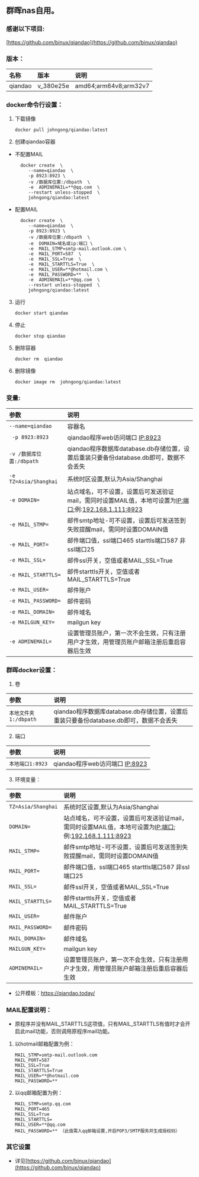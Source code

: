 ## 群晖nas自用。

### 感谢以下项目:

[https://github.com/binux/qiandao](https://github.com/binux/qiandao)

### 版本：

|名称|版本|说明|
|:-|:-|:-|
|qiandao|v_380e25e|amd64;arm64v8;arm32v7|

### docker命令行设置：

1. 下载镜像

       docker pull johngong/qiandao:latest

2. 创建qiandao容器

* 不配置MAIL

        docker create  \
           --name=qiandao  \
           -p 8923:8923 \
           -v /数据库位置:/dbpath  \
           -e  ADMINEMAIL=**@qq.com  \
           --restart unless-stopped  \
           johngong/qiandao:latest

* 配置MAIL

        docker create  \
           --name=qiandao  \
           -p 8923:8923 \
           -v /数据库位置:/dbpath  \
           -e  DOMAIN=域名或ip:端口 \
           -e  MAIL_STMP=smtp-mail.outlook.com \
           -e  MAIL_PORT=587  \
           -e  MAIL_SSL=True  \
           -e  MAIL_STARTTLS=True  \
           -e  MAIL_USER=**@hotmail.com \
           -e  MAIL_PASSWORD=**  \
           -e  ADMINEMAIL=**@qq.com  \
           --restart unless-stopped  \
           johngong/qiandao:latest

3. 运行

       docker start qiandao

4. 停止

       docker stop qiandao

5. 删除容器

       docker rm  qiandao

6. 删除镜像

       docker image rm  johngong/qiandao:latest

### 变量:

|参数|说明|
|:-|:-|
| `--name=qiandao` |容器名|
| ` -p 8923:8923` |qiandao程序web访问端口  [IP:8923](IP:8923)|
| `-v /数据库位置:/dbpath ` |qiandao程序数据库database.db存储位置，设置后重装只要备份database.db即可，数据不会丢失|
| `-e TZ=Asia/Shanghai` |系统时区设置,默认为Asia/Shanghai|
| `-e DOMAIN=` |站点域名，可不设置，设置后可发送验证mail，需同时设置MAIL值，本地可设置为[IP:端口](ip:端口]);例:[192.168.1.111:8923](192.168.1.111:8923)|
| `-e MAIL_STMP=` |邮件smtp地址-可不设置，设置后可发送签到失败提醒mail，需同时设置DOMAIN值|
| `-e MAIL_PORT=` |邮件端口值，ssl端口465 starttls端口587 非ssl端口25|
| `-e MAIL_SSL=` |邮件ssl开关，空值或者MAIL_SSL=True |
| `-e MAIL_STARTTLS=` |邮件starttls开关，空值或者MAIL_STARTTLS=True|
| `-e MAIL_USER=` |邮件账户|
| `-e MAIL_PASSWORD=` |邮件密码|
| `-e MAIL_DOMAIN=` |邮件域名|
| `-e MAILGUN_KEY=` |mailgun key|
| `-e ADMINEMAIL=` |设置管理员账户，第一次不会生效，只有注册用户才生效，用管理员账户邮箱注册后重启容器后生效|

### 群晖docker设置：

1. 卷

|参数|说明|
|:-|:-|
| `本地文件夹1:/dbpath` |qiandao程序数据库database.db存储位置，设置后重装只要备份database.db即可，数据不会丢失|

2. 端口

|参数|说明|
|:-|:-|
| `本地端口1:8923` |qiandao程序web访问端口 [IP:8923](IP:8923)|

3. 环境变量：

|参数|说明|
|:-|:-|
| `TZ=Asia/Shanghai` |系统时区设置,默认为Asia/Shanghai|
| `DOMAIN=` |站点域名，可不设置，设置后可发送验证mail，需同时设置MAIL值，本地可设置为[IP:端口](ip:端口]);例:[192.168.1.111:8923](192.168.1.111:8923)|
| `MAIL_STMP=` |邮件smtp地址-可不设置，设置后可发送签到失败提醒mail，需同时设置DOMAIN值|
| `MAIL_PORT=` |邮件端口值，ssl端口465 starttls端口587 非ssl端口25|
| `MAIL_SSL=` |邮件ssl开关，空值或者MAIL_SSL=True |
| `MAIL_STARTTLS=` |邮件starttls开关，空值或者MAIL_STARTTLS=True|
| `MAIL_USER=` |邮件账户|
| `MAIL_PASSWORD=` |邮件密码|
| `MAIL_DOMAIN=` |邮件域名|
| `MAILGUN_KEY=` |mailgun key|
| `ADMINEMAIL=` |设置管理员账户，第一次不会生效，只有注册用户才生效，用管理员账户邮箱注册后重启容器后生效|

* 公开模板：https://qiandao.today/

### MAIL配置说明：

* 原程序并没有MAIL_STARTTLS这项值，只有MAIL_STARTTLS有值时才会开启此mail功能，否则调用原程序mail功能。

1. 以hotmail邮箱配置为例：

       MAIL_STMP=smtp-mail.outlook.com
       MAIL_PORT=587
       MAIL_SSL=True
       MAIL_STARTTLS=True
       MAIL_USER=**@hotmail.com
       MAIL_PASSWORD=**

2. 以qq邮箱配置为例：

       MAIL_STMP=smtp.qq.com
       MAIL_PORT=465
       MAIL_SSL=True
       MAIL_STARTTLS=
       MAIL_USER=**@qq.com
       MAIL_PASSWORD=** （此值需入qq邮箱设置,开启POP3/SMTP服务并生成授权码）

### 其它设置

* 详见[https://github.com/binux/qiandao](https://github.com/binux/qiandao)
